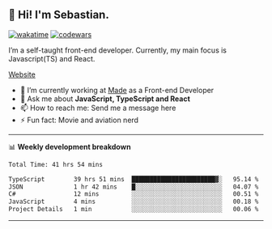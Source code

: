 ## 👋 Hi! I'm Sebastian.

[![wakatime](https://wakatime.com/badge/user/df0036c6-328a-4a39-be9b-e49417ed22a1.svg)](https://wakatime.com/@df0036c6-328a-4a39-be9b-e49417ed22a1)
[![codewars](https://www.codewars.com/users/sebavuye/badges/small)](https://www.codewars.com/users/sebavuye)

I’m a self-taught front-end developer. Currently, my main focus is Javascript(TS) and React.

[Website](https://sebastianvuye.be)

- 🔭 I’m currently working at [Made](https://made.be/) as a Front-end Developer
- 💬 Ask me about **JavaScript, TypeScript and React**
- 📫 How to reach me: Send me a message here
- ⚡ Fun fact: Movie and aviation nerd

-------

📊 **Weekly development breakdown**

<!--START_SECTION:waka-->

```txt
Total Time: 41 hrs 54 mins

TypeScript        39 hrs 51 mins  ███████████████████████▓░   95.14 %
JSON              1 hr 42 mins    █░░░░░░░░░░░░░░░░░░░░░░░░   04.07 %
C#                12 mins         ░░░░░░░░░░░░░░░░░░░░░░░░░   00.51 %
JavaScript        4 mins          ░░░░░░░░░░░░░░░░░░░░░░░░░   00.18 %
Project Details   1 min           ░░░░░░░░░░░░░░░░░░░░░░░░░   00.06 %
```

<!--END_SECTION:waka-->
-------
